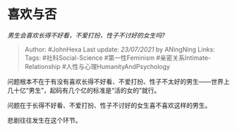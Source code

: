 # 喜欢与否
*男生会喜欢长得不好看，不爱打扮，性子不讨好的女生吗?*

> Author: #JohnHexa
Last update: *23/07/2021* by ANingNing
Links: 
Tags: #社科Social-Science #第一性Feminism #亲密关系Intimate-Relationship #人性与心理HumanityAndPsychology 

 
问题根本不在于有没有喜欢长得不好看、不爱打扮、性子不太好的男生——世界上几十亿“男生”，起码有几个亿的标准是“活的女的”就行。

问题在于长得不好看、不爱打扮、性子不讨好的女生喜不喜欢这样的男生。

悲剧往往发生在这个环节。



